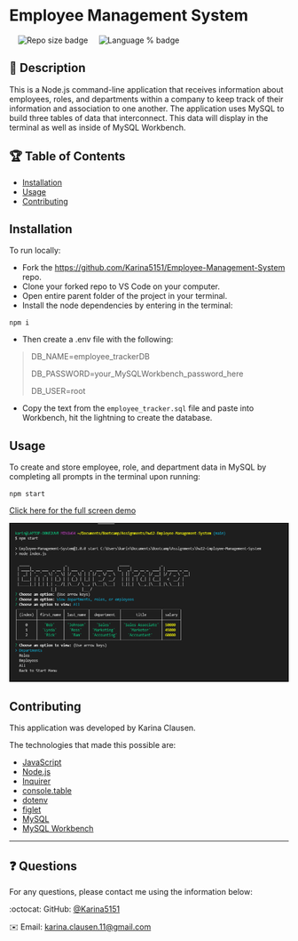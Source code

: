 # Employee Management System

 &nbsp;&nbsp;&nbsp;&nbsp;![Repo size badge](https://img.shields.io/github/repo-size/Karina5151/Employee-Management-System?color=success) &nbsp;&nbsp;&nbsp;&nbsp;![Language % badge](https://img.shields.io/github/languages/top/Karina5151/Employee-Management-System) &nbsp;&nbsp;&nbsp;&nbsp;

## :memo: Description
  This is a Node.js command-line application that receives information about employees, roles, and departments within a company to keep track of their information and association to one another. The application uses MySQL to build three tables of data that interconnect. This data will display in the terminal as well as inside of MySQL Workbench.


## :trophy: Table of Contents
* [Installation](#installation)
* [Usage](#usage)
* [Contributing](#contributing)
  
  
## Installation
To run locally:
* Fork the https://github.com/Karina5151/Employee-Management-System repo.
* Clone your forked repo to VS Code on your computer.
* Open entire parent folder of the project in your terminal.
* Install the node dependencies by entering in the terminal:
```
npm i
```
* Then create a .env file with the following:

> DB_NAME=employee_trackerDB
>
> DB_PASSWORD=your_MySQLWorkbench_password_here 
>
> DB_USER=root

* Copy the text from the `employee_tracker.sql` file and paste into Workbench, hit the lightning to create the database.
  
## Usage
To create and store employee, role, and department data in MySQL by completing all prompts in the terminal upon running:
```
npm start
```
<a href="https://drive.google.com/file/d/19VqutEpHht2gTpuPucoulczYzS371QG7/view?usp=sharing" rel="nofollow" target="_blank">Click here for the full screen demo</a>

![Command Line Screenshot](./assets/employee-tracker_pic.png)

  
## Contributing
This application was developed by Karina Clausen.

The technologies that made this possible are:
* <a href="https://www.javascript.com/" target="_blank">JavaScript</a>
* <a href="https://nodejs.org/api/fs.html" target="_blank">Node.js</a>
* <a href="https://www.npmjs.com/package/inquirer" rel="nofollow" target="_blank">Inquirer</a>
* <a href="https://www.npmjs.com/package/console.table" target="_blank">console.table</a>
* <a href="https://www.npmjs.com/package/dotenv" target="_blank">dotenv</a>
* <a href="https://www.npmjs.com/package/figlet" target="_blank">figlet</a>
* <a href="https://www.mysql.com/" target="_blank">MySQL</a>
* <a href="https://www.mysql.com/products/workbench/" target="_blank">MySQL Workbench</a>


 ---

## :question: Questions

For any questions, please contact me using the information below:

:octocat: GitHub: [@Karina5151](https://github.com/Karina5151)

:envelope: Email: karina.clausen.11@gmail.com
